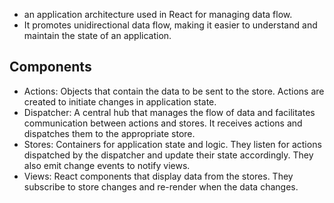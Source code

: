 - an application architecture used in React for managing data flow.
- It promotes unidirectional data flow, making it easier to understand and maintain the state of an application.
## Components
- Actions: Objects that contain the data to be sent to the store. Actions are created to initiate changes in application state.
- Dispatcher: A central hub that manages the flow of data and facilitates communication between actions and stores. It receives actions and dispatches them to the appropriate store.
- Stores: Containers for application state and logic. They listen for actions dispatched by the dispatcher and update their state accordingly. They also emit change events to notify views.
- Views: React components that display data from the stores. They subscribe to store changes and re-render when the data changes.